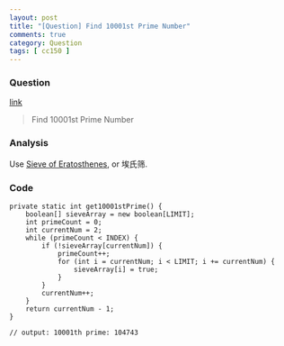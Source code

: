```yaml
---
layout: post
title: "[Question] Find 10001st Prime Number"
comments: true
category: Question
tags: [ cc150 ]
---
```


### Question 

[link](http://stackoverflow.com/a/2493059)

> Find 10001st Prime Number

### Analysis

Use [Sieve of Eratosthenes](http://en.wikipedia.org/wiki/Sieve_of_Eratosthenes), or 埃氏筛. 

### Code 

	private static int get10001stPrime() {
		boolean[] sieveArray = new boolean[LIMIT];
		int primeCount = 0;
		int currentNum = 2;
		while (primeCount < INDEX) {
			if (!sieveArray[currentNum]) {
				primeCount++;
				for (int i = currentNum; i < LIMIT; i += currentNum) {
					sieveArray[i] = true;
				}
			}
			currentNum++;
		}
		return currentNum - 1;
	}
    
    // output: 10001th prime: 104743
